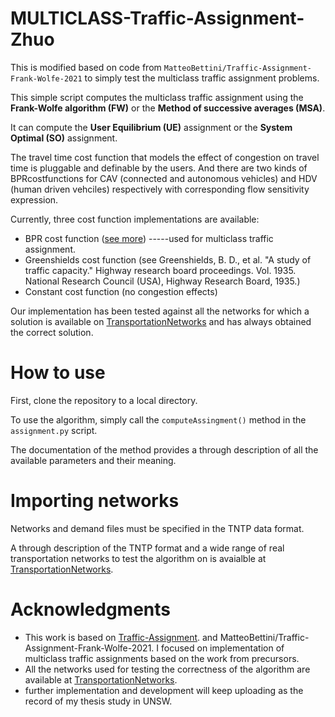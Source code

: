 # MULTICLASS-Traffic-Assignment-Zhuo

This is modified based on code from `MatteoBettini/Traffic-Assignment-Frank-Wolfe-2021` to simply test the multiclass traffic assignment problems.

This simple script computes the multiclass traffic assignment using the **Frank-Wolfe algorithm (FW)** or the **Method of successive averages (MSA)**.

It can compute the **User Equilibrium (UE)** assignment or the **System Optimal (SO)** assignment.

The travel time cost function that models the effect of congestion on travel time is pluggable and definable by the users. And there are two kinds of BPRcostfunctions for CAV (connected and autonomous vehicles) and HDV (human driven vehciles) respectively with corresponding flow sensitivity expression.

Currently, three cost function implementations are available:
* BPR cost function ([see more](https://rdrr.io/rforge/travelr/man/bpr.function.html)) -----used for multiclass traffic assignment.
* Greenshields cost function (see Greenshields, B. D., et al. "A study of traffic capacity." Highway research board proceedings. Vol. 1935. National Research Council (USA), Highway Research Board, 1935.)
* Constant cost function (no congestion effects)

Our implementation has been tested against all the networks for which a solution is available on [TransportationNetworks](https://github.com/bstabler/TransportationNetworks) and has always obtained the correct solution.

# How to use

First, clone the repository to a local directory.

To use the algorithm, simply call the `computeAssingment()` method in the `assignment.py` script.

The documentation of the method provides a through description of all the available parameters and their meaning.

# Importing networks
 Networks and demand files must be specified in the TNTP data format.
 
 A through description of the TNTP format and a wide range of real transportation networks to test the algorithm on is avaialble at [TransportationNetworks](https://github.com/bstabler/TransportationNetworks).

 
 # Acknowledgments
 
* This work is based on [Traffic-Assignment](https://github.com/prameshk/Traffic-Assignment). and MatteoBettini/Traffic-Assignment-Frank-Wolfe-2021.  I focused on implementation of multiclass traffic assignments based on the work from precursors.
* All the networks used for testing the correctness of the algorithm are available at [TransportationNetworks](https://github.com/bstabler/TransportationNetworks).
* further implementation and development will keep uploading as the record of my thesis study in UNSW.
